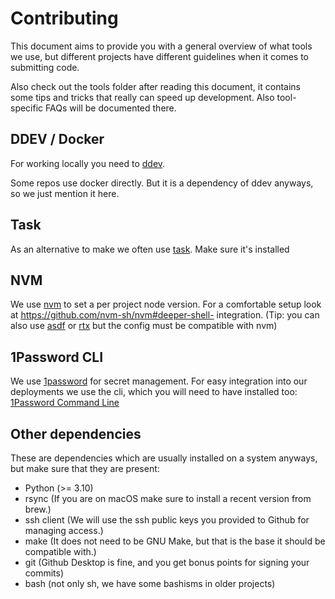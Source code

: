 # Contributing

This document aims to provide you with a general overview of what tools we use,
but different projects have different guidelines when it comes to submitting 
code.

Also check out the tools folder after reading this document, it contains some
tips and tricks that really can speed up development. Also tool-specific FAQs
will be documented there.

## DDEV / Docker

For working locally you need to [ddev](https://ddev.readthedocs.io/).

Some repos use docker directly. But it is a dependency of ddev anyways, so we
just mention it here.

## Task

As an alternative to make we often use [task](https://taskfile.dev/). Make sure
it's installed

## NVM 

We use [nvm](https://github.com/nvm-sh/nvm) to set a per project node version.
For a comfortable setup look at https://github.com/nvm-sh/nvm#deeper-shell-
integration. (Tip: you can also use [asdf](https://github.com/asdf-vm/asdf) or [rtx](https://github.com/jdx/rtx)
but the config must be compatible with nvm)

## 1Password CLI

We use [1password](https://1password.com) for secret management. For easy
integration into our deployments we use the cli, which you will need to have
installed too: [1Password Command Line](https://1password.com/de/downloads/command-line/)

## Other dependencies

These are dependencies which are usually installed on a system anyways, but
make sure that they are present:

- Python (>= 3.10)
- rsync (If you are on macOS make sure to install a recent version from brew.)
- ssh client (We will use the ssh public keys you provided to Github for
  managing access.)
- make (It does not need to be GNU Make, but that is the base it should be
  compatible with.)
- git (Github Desktop is fine, and you get bonus points for signing your
  commits)
- bash (not only sh, we have some bashisms in older projects)
